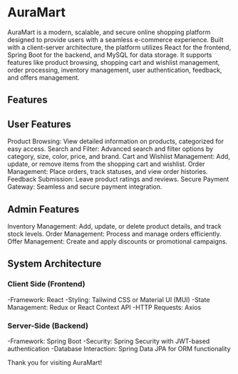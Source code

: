 # AuraMart

AuraMart is a modern, scalable, and secure online shopping platform designed to provide users with a seamless e-commerce experience. Built with a client-server architecture, the platform utilizes React for the frontend, Spring Boot for the backend, and MySQL for data storage. It supports features like product browsing, shopping cart and wishlist management, order processing, inventory management, user authentication, feedback, and offers management.

## Features

## User Features
Product Browsing: View detailed information on products, categorized for easy access.
Search and Filter: Advanced search and filter options by category, size, color, price, and brand.
Cart and Wishlist Management: Add, update, or remove items from the shopping cart and wishlist.
Order Management: Place orders, track statuses, and view order histories.
Feedback Submission: Leave product ratings and reviews.
Secure Payment Gateway: Seamless and secure payment integration.

## Admin Features
Inventory Management: Add, update, or delete product details, and track stock levels.
Order Management: Process and manage orders efficiently.
Offer Management: Create and apply discounts or promotional campaigns.

## System Architecture 

### Client Side (Frontend)
-Framework: React
-Styling: Tailwind CSS or Material UI (MUI)
-State Management: Redux or React Context API
-HTTP Requests: Axios

### Server-Side (Backend)
-Framework: Spring Boot
-Security: Spring Security with JWT-based authentication
-Database Interaction: Spring Data JPA for ORM functionality



Thank you for visiting AuraMart!

